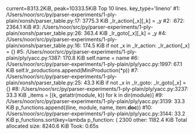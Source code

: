 current=8313.2KiB,  peak=10333.5KiB
Top 10 lines. key_type='lineno'
#1: /Users/noor/src/py/parser-experiments/1-ply-plain/xonsh/parser_table.py:17: 3775.3 KiB
    _lr_action[_x][_k] = _y
#2: <frozen importlib._bootstrap_external>:672: 2364.1 KiB
#3: /Users/noor/src/py/parser-experiments/1-ply-plain/xonsh/parser_table.py:26: 363.4 KiB
    _lr_goto[_x][_k] = _y
#4: /Users/noor/src/py/parser-experiments/1-ply-plain/xonsh/parser_table.py:16: 174.5 KiB
    if not _x in _lr_action:  _lr_action[_x] = {}
#5: /Users/noor/src/py/parser-experiments/1-ply-plain/ply/yacc.py:1387: 170.8 KiB
    self.name     = name
#6: /Users/noor/src/py/parser-experiments/1-ply-plain/ply/yacc.py:1997: 67.1 KiB
    self.lr_productions.append(MiniProduction(*p))
#7: /Users/noor/src/py/parser-experiments/1-ply-plain/xonsh/parser_table.py:25: 43.3 KiB
    if not _x in _lr_goto: _lr_goto[_x] = {}
#8: /Users/noor/src/py/parser-experiments/1-ply-plain/ply/yacc.py:3237: 33.3 KiB
    _items = [(k, getattr(module, k)) for k in dir(module)]
#9: /Users/noor/src/py/parser-experiments/1-ply-plain/ply/yacc.py:3139: 33.3 KiB
    p_functions.append((line, module, name, item.__doc__))
#10: /Users/noor/src/py/parser-experiments/1-ply-plain/ply/yacc.py:3144: 33.2 KiB
    p_functions.sort(key=lambda p_function: (
2300 other: 1182.4 KiB
Total allocated size: 8240.6 KiB
Took:  0.65s
